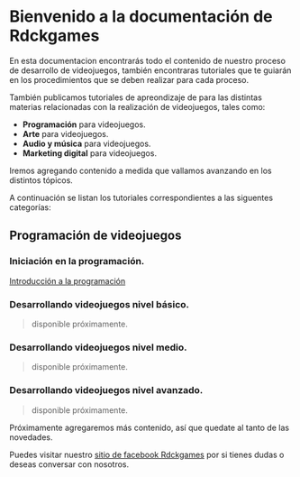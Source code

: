 # Bienvenido a la documentación de Rdckgames

En esta documentacion encontrarás todo el contenido de nuestro proceso de desarrollo de videojuegos, también encontraras tutoriales que te guiarán en los procedimientos que se deben realizar para cada proceso.

También publicamos tutoriales de apreondizaje de para las distintas materias relacionadas con la realización de videojuegos, tales como:

* **Programación** para videojuegos.
* **Arte** para videojuegos.
* **Audio y música** para videojuegos.
* **Marketing digital** para videojuegos.

Iremos agregando contenido a medida que vallamos avanzando en los distintos tópicos.

A continuación se listan los tutoriales correspondientes a las siguentes categorías:

## Programación de videojuegos

### Iniciación en la programación.

[Introducción a la programación](prog_01.md "Usando variables y creando un formulario de registro")

### Desarrollando videojuegos nivel básico.

> disponible próximamente.

### Desarrollando videojuegos nivel medio.

> disponible próximamente.

### Desarrollando videojuegos nivel avanzado.

> disponible próximamente.

Próximamente agregaremos más contenido, así que quedate al tanto de las novedades.

Puedes visitar nuestro [sitio de facebook Rdckgames](http://facebook.me/rdckgames) por si tienes dudas o deseas conversar con nosotros.


